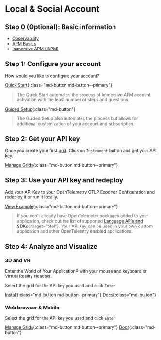 # Local & Social Account

## Step 0 (Optional): Basic information

* [Observability](../../Resources/Terms-and-Concepts/Observability/index.md)
* [APM Basics](../../Resources/Terms-and-Concepts/APM/index.md)
* [Immersive APM (IAPM)](../../Resources/Terms-and-Concepts/IAPM/index.md)

## Step 1: Configure your account

How would you like to configure your account?

[Quick Start](https://my.iapm.app/landing/quick-start/data-flow){:class="md-button md-button--primary"} 
> The Quick Start automates the process of Immersive APM account activation with the least number of steps and questions. 

[Guided Setup](https://my.iapm.app/landing/guided-setup/data-flow){:class="md-button"}
> The Guided Setup also automates the process but allows for additional customization of your account and subscription.

## Step 2: Get your API key

Once you create your first [grid](../../Setup/Account/index.md#grid). Click on `Instrument` button and get your API key.

[Manage Grids](https://my.iapm.app/admin/grids){:class="md-button md-button--primary"} 

## Step 3: Use your API key and redeploy

Add your API Key to your OpenTelemetry OTLP Exporter Configuration and redeploy it or run it locally.

[View Example](../../Setup/Custom-application/Instrument-your-application/index.md){:class="md-button md-button--primary"} 

> If you don't already have OpenTelemetry packages added to your application, check out the list of supported [Language APIs and SDKs](https://opentelemetry.io/docs/languages/){:target="otel"}. Your API key can be used in your own custom application and other OpenTelemtry enabled applications.

## Step 4: Analyze and Visualize

### 3D and VR

Enter the World of Your Application&reg; with your mouse and keyboard or Virtual Reality Headset. 

Select the grid for the API key you used and click `Enter`

[Install](../../Analysis-and-Visualization/3D-and-VR/Guides/Installation//index.md){:class="md-button md-button--primary"} 
[Docs](../../Analysis-and-Visualization/3D-and-VR/index.md){:class="md-button"} 

### Web browser & Mobile

Select the grid for the API key you used and click `Enter`

[Manage Grids](https://my.iapm.app/admin/grids){:class="md-button md-button--primary"} 
[Docs](../../Analysis-and-Visualization/Web-and-Mobile/index.md){:class="md-button"} 






